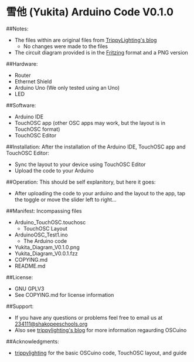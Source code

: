 # 雪他 (Yukita) Arduino Code V0.1.0
##Notes:
- The files within are original files from [TrippyLighting's blog](http://trippylighting.com/teensy-arduino-ect/touchosc-and-arduino-oscuino/)
    - No changes were made to the files
- The circuit diagram provided is in the [Fritzing](http://fritzing.org/home/) format and a PNG version

##Hardware:
- Router
- Ethernet Shield
- Arduino Uno (We only tested using an Uno)
- LED

##Software:
- Arduino IDE
- TouchOSC app (other OSC apps may work, but the layout is in TouchOSC format)
- TouchOSC Editor

##Installation:
After the installation of the Arduino IDE, TouchOSC app and TouchOSC Editor:
- Sync the layout to your device using TouchOSC Editor
- Upload the code to your Arduino

##Operation:
This should be self explanitory, but here it goes:
- After uploading the code to your arduino and the layout to the app, tap the toggle or move the slider left to right...

##Manifest:
Incompassing files
- Arduino_TouchOSC.touchosc
    - TouchOSC Layout
- ArduinoOSC_Test1.ino
    - The Arduino code
- Yukita_Diagram_V0.1.0.png
- Yukita_Diagram_V0.0.1.fzz
- COPYING.md
- README.md

##License:
- GNU GPLV3
- See COPYING.md for license information

##Support:
- If you have any questions or problems feel free to email us at 234111@shakopeeschools.org
- Also see [trippylighting's blog](http://trippylighting.com/teensy-arduino-ect/touchosc-and-arduino-oscuino/) for more information regaurding OSCuino

##Acknowledgments:
- [trippylighting](http://trippylighting.com/teensy-arduino-ect/touchosc-and-arduino-oscuino/) for the basic OSCuino code, TouchOSC layout, and guide
